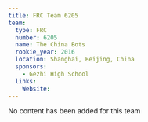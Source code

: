 ```yaml
---
title: FRC Team 6205
team:
  type: FRC
  number: 6205
  name: The China Bots
  rookie_year: 2016
  location: Shanghai, Beijing, China
  sponsors:
    - Gezhi High School
  links:
    Website: 
---
```

No content has been added for this team